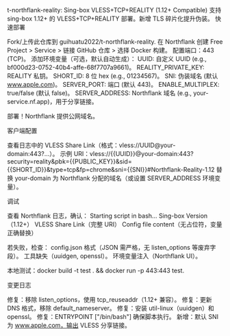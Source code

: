 t-northflank-reality: Sing-box VLESS+TCP+REALITY (1.12+ Compatible)
支持 sing-box 1.12+ 的 VLESS+TCP+REALITY 部署。新增 TLS 碎片化提升伪装。
快速部署

Fork/上传此仓库到 guihuatu2022/t-northflank-reality.
在 Northflank 创建 Free Project > Service > 链接 GitHub 仓库 > 选择 Docker 构建。
配置端口：443 (TCP)。
添加环境变量（可选，默认自动生成）：
UUID: 自定义 UUID (e.g., bf000d23-0752-40b4-affe-68f7707a9661)。
REALITY_PRIVATE_KEY: REALITY 私钥。
SHORT_ID: 8 位 hex (e.g., 01234567)。
SNI: 伪装域名 (默认 www.apple.com)。
SERVER_PORT: 端口 (默认 443)。
ENABLE_MULTIPLEX: true/false (默认 false)。
SERVER_ADDRESS: Northflank 域名 (e.g., your-service.nf.app)，用于分享链接。


部署！Northflank 提供公网域名。

客户端配置

查看日志中的 VLESS Share Link（格式：vless://UUID@your-domain:443?...）。
示例 URI：vless://{{UUID}}@your-domain:443?security=reality&pbk={{PUBLIC_KEY}}&sid={{SHORT_ID}}&type=tcp&fp=chrome&sni={{SNI}}#Northflank-Reality-1.12
替换 your-domain 为 Northflank 分配的域名（或设置 SERVER_ADDRESS 环境变量）。

调试

查看 Northflank 日志，确认：
Starting script in bash...
Sing-box Version（1.12+）
VLESS Share Link（完整 URI）
Config file content（无占位符，变量正确替换）


若失败，检查：
config.json 格式（JSON 需严格，无 listen_options 等废弃字段）。
工具缺失（uuidgen, openssl）。
环境变量注入（Northflank UI）。


本地测试：docker build -t test . && docker run -p 443:443 test.

变更日志

修复：移除 listen_options，使用 tcp_reuseaddr（1.12+ 兼容）。
修复：更新 DNS 格式，移除 default_nameserver。
修复：安装 util-linux（uuidgen）和 openssl。
修复：ENTRYPOINT ["/bin/bash"] 确保脚本执行。
新增：默认 SNI 为 www.apple.com，输出 VLESS 分享链接。
